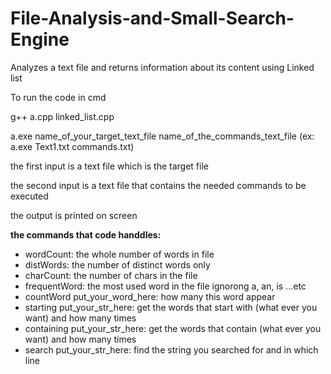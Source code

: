 # File-Analysis-and-Small-Search-Engine
Analyzes a text file and returns information about its  content using Linked list

To run the code in cmd 

  g++ a.cpp linked_list.cpp
  
  a.exe name_of_your_target_text_file name_of_the_commands_text_file  (ex: a.exe Text1.txt commands.txt)
  
the first input is a text file which is the target file

the second input is a text file that contains the needed commands to be executed 

the output is printed on screen

**the commands that code handdles:**
- wordCount: the whole number of words in file
- distWords: the number of distinct words only
- charCount: the number of chars in the file
- frequentWord: the most used word in the file ignorong a, an, is ...etc
- countWord put_your_word_here: how many this word appear 
- starting put_your_str_here: get the words that start with (what ever you want) and how many times
- containing put_your_str_here: get the words that contain (what ever you want) and how many times
- search put_your_str_here: find the string you searched for and in which line
